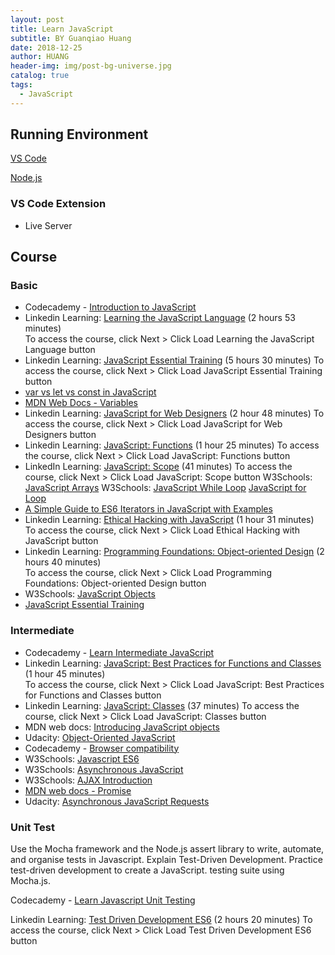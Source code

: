 ```yaml
---
layout: post
title: Learn JavaScript 
subtitle: BY Guanqiao Huang
date: 2018-12-25
author: HUANG
header-img: img/post-bg-universe.jpg
catalog: true
tags:
  - JavaScript
---
```


## Running Environment

[VS Code](https://code.visualstudio.com/)

[Node.js](https://nodejs.org/)

### VS Code Extension

- Live Server

## Course

### Basic

- Codecademy - [Introduction to JavaScript](https://www.codecademy.com/courses/introduction-to-javascript/lessons/introduction-to-javascript/exercises/intro)
- Linkedin Learning: [Learning the JavaScript Language](https://www.linkedin.com/learning/learning-the-javascript-language-2/learn-the-language-of-the-internet?u=100575394) (2 hours 53 minutes)  
  To access the course, click Next > Click Load Learning the JavaScript Language button
- Linkedin Learning: [JavaScript Essential Training](https://www.linkedin.com/learning/javascript-essential-training/javascript-the-soil-from-which-the-modern-web-grows?autoAdvance=true&autoSkip=false&autoplay=true&resume=true&u=100575394) (5 hours 30 minutes)
  To access the course, click Next > Click Load JavaScript Essential Training button
- [var vs let vs const in JavaScript](https://ui.dev/var-let-const/)
- [MDN Web Docs - Variables](https://developer.mozilla.org/en-US/docs/Learn/JavaScript/First_steps/Variables)
- Linkedin Learning: [JavaScript for Web Designers](https://www.linkedin.com/learning/javascript-for-web-designers-3/web-designers-need-javascript?autoAdvance=true&autoSkip=false&autoplay=true&resume=true&u=100575394) (2 hour 48 minutes)
  To access the course, click Next > Click Load JavaScript for Web Designers button
- Linkedin Learning: [JavaScript: Functions](https://www.linkedin.com/learning/javascript-functions/welcome?u=100575394) (1 hour 25 minutes)
  To access the course, click Next > Click Load JavaScript: Functions button
- LinkedIn Learning: [JavaScript: Scope](https://www.linkedin.com/learning/javascript-scope/learn-how-to-properly-scope-your-variables?autoAdvance=true&autoSkip=false&autoplay=true&resume=true&u=100575394) (41 minutes)
  To access the course, click Next > Click Load JavaScript: Scope button
  W3Schools: [JavaScript Arrays](https://www.w3schools.com/js/js_arrays.asp)
  W3Schools:
  [JavaScript While Loop](https://www.w3schools.com/js/js_loop_while.asp)
  [JavaScript for Loop](http://w3schools.com/js/js_loop_for.asp)
- [A Simple Guide to ES6 Iterators in JavaScript with Examples](https://codeburst.io/a-simple-guide-to-es6-iterators-in-javascript-with-examples-189d052c3d8e)
- Linkedin Learning: [Ethical Hacking with JavaScript](https://www.linkedin.com/learning/ethical-hacking-introduction-to-ethical-hacking/locking-down-the-organization-10055141?autoAdvance=true&autoSkip=false&autoplay=true&resume=true&u=100575394) (1 hour 31 minutes)
  To access the course, click Next > Click Load Ethical Hacking with JavaScript button
- Linkedin Learning: [Programming Foundations: Object-oriented Design](https://www.linkedin.com/learning/programming-foundations-object-oriented-design-3/learn-object-oriented-design-principles?autoAdvance=true&autoSkip=false&autoplay=true&resume=true&u=100575394) (2 hours 40 minutes)  
  To access the course, click Next > Click Load Programming Foundations: Object-oriented Design button
- W3Schools: [JavaScript Objects](https://www.w3schools.com/js/js_object_definition.asp)
- [JavaScript Essential Training](https://www.linkedin.com/learning/javascript-essential-training/navigating-the-js-landscape?autoAdvance=true&autoSkip=false&autoplay=true&resume=false&u=100575394)

### Intermediate

- Codecademy - [Learn Intermediate JavaScript](https://www.codecademy.com/learn/learn-intermediate-javascript)
- Linkedin Learning: [JavaScript: Best Practices for Functions and Classes](https://www.linkedin.com/learning/javascript-best-practices-for-functions-and-classes/creating-well-structured-modular-javascript?autoAdvance=true&autoSkip=false&autoplay=true&resume=true&u=100575394) (1 hour 45 minutes)  
  To access the course, click Next > Click Load JavaScript: Best Practices for Functions and Classes button
- Linkedin Learning: [JavaScript: Classes](https://www.linkedin.com/learning/javascript-classes-2018/javascript-classes-demystified?autoAdvance=true&autoSkip=false&autoplay=true&resume=true&u=100575394) (37 minutes)
  To access the course, click Next > Click Load JavaScript: Classes button
- MDN web docs: [Introducing JavaScript objects](https://developer.mozilla.org/en-US/docs/Learn/JavaScript/Objects)
- Udacity: [Object-Oriented JavaScript](https://www.udacity.com/course/object-oriented-javascript--ud711)
- Codecademy - [Browser compatibility](https://www.codecademy.com/courses/learn-build-tools/lessons/browser-compatibility-and-transpilation/)
- W3Schools: [Javascript ES6](https://www.w3schools.com/js/js_es6.asp)
- W3Schools: [Asynchronous JavaScript](https://www.w3schools.com/js/js_asynchronous.asp)
- W3Schools: [AJAX Introduction](https://www.w3schools.com/js/js_ajax_intro.asp)
- [MDN web docs - Promise](https://developer.mozilla.org/en-US/docs/Web/JavaScript/Reference/Global_Objects/Promise)
- Udacity: [Asynchronous JavaScript Requests](https://www.udacity.com/course/asynchronous-javascript-requests--ud109)

### Unit Test

Use the Mocha framework and the Node.js assert library to write, automate, and organise tests in Javascript.
Explain Test-Driven Development.
Practice test-driven development to create a JavaScript. testing suite using Mocha.js.

Codecademy - [Learn Javascript Unit Testing](https://www.codecademy.com/courses/learn-javascript-unit-testing/)

Linkedin Learning: [Test Driven Development ES6](https://www.linkedin.com/learning/javascript-test-driven-development-es6/intro-video?autoAdvance=true&autoSkip=false&autoplay=true&resume=true&u=100575394) (2 hours 20 minutes)
To access the course, click Next > Click Load Test Driven Development ES6 button
